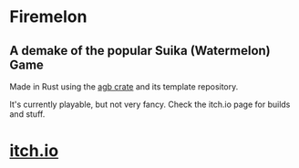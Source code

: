 # Firemelon

## A demake of the popular Suika (Watermelon) Game

Made in Rust using the [agb crate](https://github.com/agbrs/agb) and its template repository.

It's currently playable, but not very fancy. Check the itch.io page for builds and stuff.

# [itch.io](https://combustibletoast.itch.io/firemelon)
